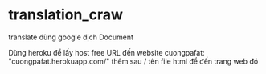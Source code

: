 # translation_craw

translate dùng google dịch Document

Dùng heroku để lấy host free
URL đến website cuongpafat:
  "cuongpafat.herokuapp.com/"
  thêm sau / tên file html để đến trang web đó
  
  
